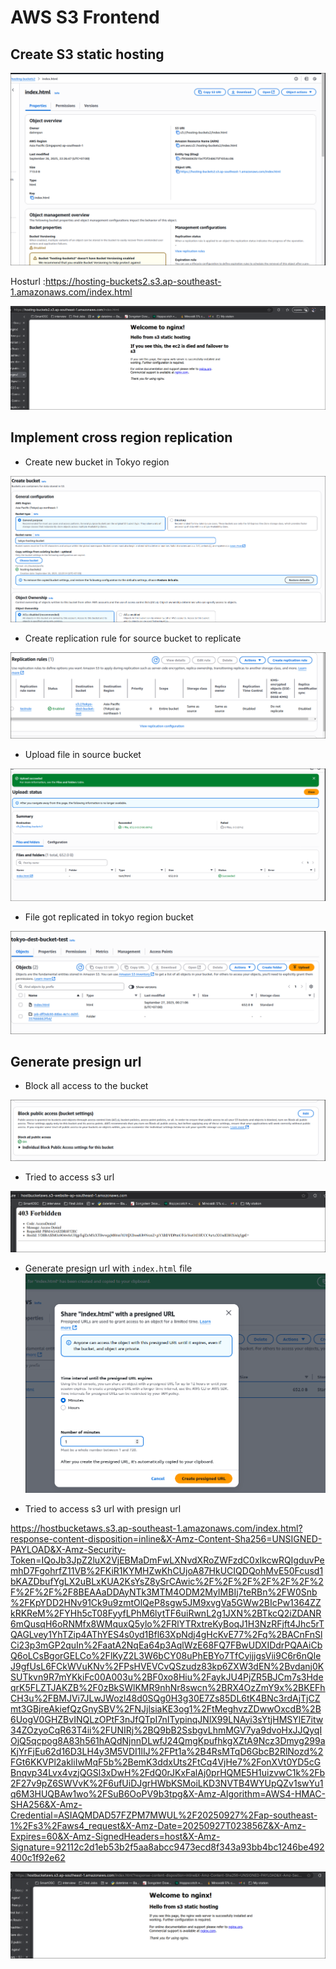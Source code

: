 # AWS S3 Frontend

## Create S3 static hosting

![alt text](image.png)

Hosturl :https://hosting-buckets2.s3.ap-southeast-1.amazonaws.com/index.html

![alt text](image-1.png)

## Implement cross region replication

- Create new bucket in Tokyo region

![alt text](image-2.png)

- Create replication rule for source bucket to replicate

![alt text](image-4.png)

- Upload file in source bucket

![alt text](image-3.png)

- File got replicated in tokyo region bucket

![alt text](image-5.png)


## Generate presign url

- Block all access to the bucket

![alt text](image-6.png)

- Tried to access s3 url

![alt text](image-7.png)

- Generate presign url with `index.html` file
![alt text](image-8.png)

- Tried to access s3 url with presign url


https://hostbucketaws.s3.ap-southeast-1.amazonaws.com/index.html?response-content-disposition=inline&X-Amz-Content-Sha256=UNSIGNED-PAYLOAD&X-Amz-Security-Token=IQoJb3JpZ2luX2VjEBMaDmFwLXNvdXRoZWFzdC0xIkcwRQIgduvPemhD7FgohrfZ11VB%2FKiR1KYMHZwKhCUjoA87HkUCIQDQohMvE50Fcusd1bKAZDbufYgLX2uBLxKUA2KsYsZ8ySrCAwic%2F%2F%2F%2F%2F%2F%2F%2F%2F%2F8BEAAaDDAyNTk3MTM4ODM2MyIMBIj7teRBn%2FW0Snb%2FKpYDD2HNv91Ck9u9zmtOlQeP8sgw5JM9xvgVa5GWw2BIcPw1364ZZkRKReM%2FYHh5cT08FyyfLPhM6lytTF6uiRwnL2g1JXN%2BTkcQ2iZDANR6mQusqH6oRNMfx8WMquxQ5ylo%2FRlYTRxtreKyBoqJ1H3NzRFjft4Jhc5rTQAGLvey1YhTZip4AThYES4s0yd1Bfl63XpNdj4gHcKvE77%2Fq%2BACnFnSlCi23p3mGP2quIn%2FaatA2NqEa64p3AqlWzE68FQ7FBwUDXIDdrPQAAiCbQ6oLCsBgorGELCo%2FlKyZ2L3W6bCY08uPhEBYo7TfCyijjgsVii9C6r6nQleJ9gfUsL6FCkWVuKNv%2FPsHVEVCvQSzudz83kp6ZXW3dEN%2Bvdanj0KSUTkvn9R7mYKkiFc00A003u%2BF0xo8Hiu%2FaykJU4PjZR5BJCm7s3HdeqrK5FLZTJAKZB%2F0zBkSWlKMR9nhNr8swcn%2BRX4OzZmY9x%2BKEFhCH3u%2FBMJVi7JLwJWozl48d0SQg0H3g30E7Zs85DL6tK4BNc3rdAjTjCZmt3GBjreAkiefQzGnySBV%2FNJjlsiaKE3og1%2FtMeghvzZDwwOxcdB%2B6UogV0GHZBvINQLzOPtF3nJfQTpI7nITypinqJNlX99LNAyi3sYtjHMSYlE7itw34ZOzyoCqR63T4ii%2FUNIRj%2BQ9bB2SsbgvLhmMGV7ya9dvoHxJJQyqIOjQ5qcpog8A83h561hAQdNjnnDLwfJ24QmgKpufhkgXZtA9Ncz3Dmyg299aKjYrFjEu62d16D3LH4y3M5VDI1lIJ%2FPt1a%2B4RsMTqD6GbcB2RlNozd%2FGt6KKVPl2akliIwMqF5b%2BemK3ddxUts2FtCq4VjHe7%2FonXVt0YD5cGBnqvp34Lvx4vzjQGSl3xDwH%2FdQ0rJKxFalAj0prHQME5H1uizvwC1k%2Fb2F27v9pZ6SWVvK%2F6ufUiDJgrHWbKSMoiLKD3NVTB4WYUpQZv1swYu1q6M3HUQBAw1wo%2FSuB6OoPV9b3tpg&X-Amz-Algorithm=AWS4-HMAC-SHA256&X-Amz-Credential=ASIAQMDAD57FZPM7MWUL%2F20250927%2Fap-southeast-1%2Fs3%2Faws4_request&X-Amz-Date=20250927T023856Z&X-Amz-Expires=60&X-Amz-SignedHeaders=host&X-Amz-Signature=92112c2d1eb53b2f5aa8abcc9473ecd8f343a93bb4bc1246be492400c1f92e62


![alt text](image-9.png)